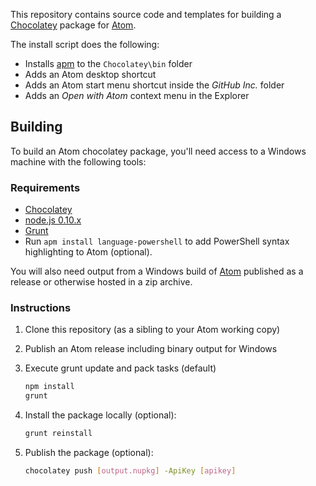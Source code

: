 This repository contains source code and templates for building a [Chocolatey](http://chocolatey.org)
package for [Atom](http://atom.io).

The install script does the following:

  * Installs [apm](https://github.com/atom/apm) to the `Chocolatey\bin` folder
  * Adds an Atom desktop shortcut
  * Adds an Atom start menu shortcut inside the *GitHub Inc.* folder
  * Adds an *Open with Atom* context menu in the Explorer

## Building

To build an Atom chocolatey package, you'll need access to a Windows machine
with the following tools:

### Requirements
+ [Chocolatey](http://chocolatey.org/)
+ [node.js 0.10.x](http://nodejs.org/)
+ [Grunt](http://gruntjs.com/)
+ Run `apm install language-powershell` to add PowerShell syntax
  highlighting to Atom (optional).

You will also need output from a Windows build of [Atom](http://github.com/atom/atom)
published as a release or otherwise hosted in a zip archive.

### Instructions
1. Clone this repository (as a sibling to your Atom working copy)
2. Publish an Atom release including binary output for Windows
3. Execute grunt update and pack tasks (default)

    ```bash
    npm install
    grunt
    ```

4. Install the package locally (optional):

    ```bash
    grunt reinstall
    ```

5. Publish the package (optional):

    ```bash
    chocolatey push [output.nupkg] -ApiKey [apikey]
    ```
